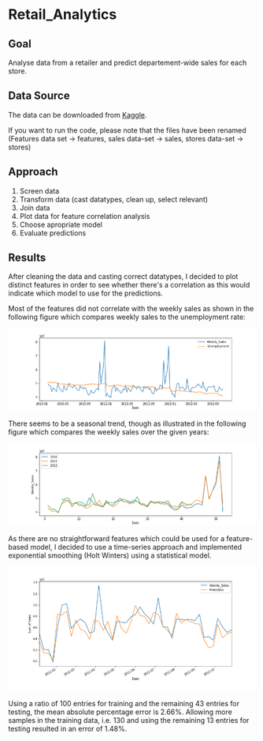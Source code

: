 # Retail_Analytics
## Goal
Analyse data from a retailer and predict departement-wide sales for each store.

## Data Source
The data can be downloaded from [Kaggle](https://www.kaggle.com/manjeetsingh/retaildataset).

If you want to run the code, please note that the files have been renamed (Features data set -> features, sales data-set -> sales, stores data-set -> stores)

## Approach
1. Screen data
2. Transform data (cast datatypes, clean up, select relevant)
3. Join data
4. Plot data for feature correlation analysis
5. Choose apropriate model
6. Evaluate predictions

## Results
After cleaning the data and casting correct datatypes, I decided to plot distinct features in order to see whether there's a correlation as this would indicate which model to use for the predictions.

Most of the features did not correlate with the weekly sales as shown in the following figure which compares weekly sales to the unemployment rate:

![png](out/unemployment.png)

There seems to be a seasonal trend, though as illustrated in the following figure which compares the weekly sales over the given years:

![png](out/years.png)

As there are no straightforward features which could be used for a feature-based model, I decided to use a time-series approach and implemented exponential smoothing (Holt Winters) using a statistical model. 

![png](out/prediction.png)

Using a ratio of 100 entries for training and the remaining 43 entries for testing, the mean absolute percentage error is 2.66%.
Allowing more samples in the training data, i.e. 130 and using the remaining 13 entries for testing resulted in an error of 1.48%. 

